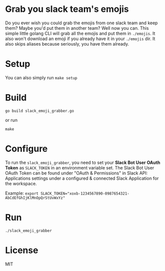 # Grab you slack team's emojis

Do you ever wish you could grab the emojis from one slack team and keep them? Maybe you'd put them in another team? Well now you can. This simple little golang CLI will grab all the emojis and put them in `./emojis`. It also won't download an emoji if you already have it in your `./emojis` dir. It also skips aliases because seriously, you have them already.

# Setup

You can also simply run `make setup`

# Build

`go build slack_emoji_grabber.go`

or run

`make`

# Configure
To run the `slack_emoji_grabber`, you need to set your **Slack Bot User OAuth Token** as `SLACK_TOKEN` in an environment variable set. The Slack Bot User OAuth Token can be found under "OAuth & Permissions" in Slack API: Applications settings under a configured & connected Slack Application for the workspace. 

Example: `export SLACK_TOKEN="xoxb-1234567890-0987654321-AbCdEfGhIjKlMnOpQrStUvWxYz"`


# Run
`./slack_emoji_grabber`

# License
MIT


